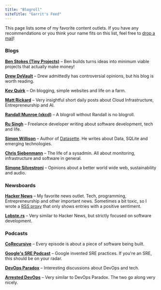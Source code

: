 ```yaml
---
title: "Blogroll"
siteTitle: "Garrit's Feed"
---
```


This page lists some of my favorite content outlets. If you have any
recommendations or you think your name fits on this list, feel free to [drop a
mail](mailto:garrit@slashdev.space)!

### Blogs

**[Ben Stokes (Tiny Projects)](https://tinyprojects.dev/)** – Ben builds turns ideas into minimum viable projects that actually make money!

**[Drew DeVault](https://drewdevault.com/)** – Drew admittedly has controversial opinions, but his blog is worth reading.

**[Kev Quirk](https://kevq.uk/)** – On blogging, simple websites and life on a farm.

**[Matt Rickard](https://matt-rickard.com/)** – Very insightful short daily posts about Cloud Infrastructure, Entrepreneurship and AI.

**[Randall Munroe (xkcd)](https://xkcd.com/)** – A blogroll without Randall is no blogroll.

**[Ru Singh](https://rusingh.com/)** – Freelance developer writing about software development, tech and life.

**[Simon Willison](https://simonwillison.net/)** – Author of [Datasette](https://datasette.io/). He writes about Data, SQLite and emerging technologies.

**[Chris Siebenmann](https://utcc.utoronto.ca/~cks/space/blog/)** – The life of a sysadmin. All about monitoring, infrastructure and software in general.

**[Simone Silvestroni](https://minutestomidnight.co.uk/)** – Opinions about a better world wide web, sustainability and audio.

### Newsboards

**[Hacker News](https://news.ycombinator.com/)** – My favorite news outlet. Tech, programming, Entrepreneurship and other important news. Sometimes a bit toxic, so I wrote a [RSS proxy](https://github.com/garritfra/positive_hackernews) that only shows entries with a positive sentiment.

**[Lobste.rs](https://lobste.rs)** – Very similar to Hacker News, but strictly focused on software development.

### Podcasts

**[CoRecursive](https://corecursive.com/)** – Every episode is about a piece of software being built.

**[Google's SRE Podcast](https://sre.google/prodcast/)** – Google invented SRE practices. If you're an SRE, this should be on your radar.

**[DevOps Paradox](https://www.devopsparadox.com/)** – Interesting discussions about DevOps and tech.

**[Arrested DevOps](https://www.arresteddevops.com/)** – Very similar to DevOps Paradox. The two go along very nicely.

